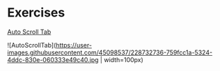 # Exercises

[Auto Scroll Tab](https://github.com/GU1984/SwiftUI/tree/main/Exercises/AutoScrollTab)

![AutoScrollTab](https://user-images.githubusercontent.com/45098537/228732736-759fcc1a-5324-4ddc-830e-060333e49c40.jpg | width=100px)




